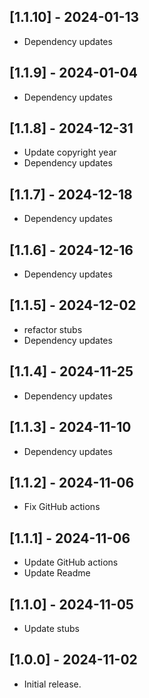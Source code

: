 ## [1.1.10] - 2024-01-13

* Dependency updates
 
## [1.1.9] - 2024-01-04

* Dependency updates

## [1.1.8] - 2024-12-31

* Update copyright year
* Dependency updates

## [1.1.7] - 2024-12-18

* Dependency updates

## [1.1.6] - 2024-12-16

* Dependency updates

## [1.1.5] - 2024-12-02

* refactor stubs
* Dependency updates

## [1.1.4] - 2024-11-25

* Dependency updates

## [1.1.3] - 2024-11-10

* Dependency updates

## [1.1.2] - 2024-11-06

* Fix GitHub actions

## [1.1.1] - 2024-11-06

* Update GitHub actions
* Update Readme

## [1.1.0] - 2024-11-05

* Update stubs

## [1.0.0] - 2024-11-02

* Initial release.
